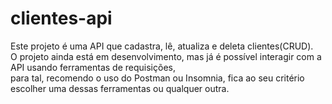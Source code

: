 # clientes-api
Este projeto é uma API que cadastra, lê, atualiza e deleta clientes(CRUD).<br>
O projeto ainda está em desenvolvimento, mas já é possível interagir com a API usando ferramentas de requisições,<br>
para tal, recomendo o uso do Postman ou Insomnia, fica ao seu critério escolher uma dessas ferramentas ou qualquer outra.
